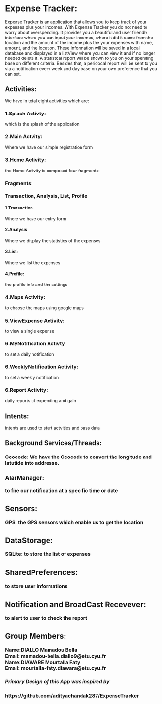 <h1>Expense Tracker:</h1>
Expense Tracker is an application that allows you to keep track of your expenses plus your incomes. With Expense Tracker you do not need to worry about overspending. It provides you a beautiful and user friendly interface where you can input your incomes, where it did it came from the location and the amount of the income plus the your expenses with name, amount, and the location. These information will be saved in a local database and displayed in a listView where you can view it and if no longer needed delete it. A statistcal report will be shown to you on your spending base on different criteria. Besides that, a peridocal report will be sent to you via a notification every week and day base on your own preference that you can set. 

<h2>Activities:</h2>
   We have in total eight activities which are:  
    <h3>1.Splash Activty:</h3>   
      which is the splash of the application  
    <h3>2.Main Actvity:</h3>   
       Where we have our simple registration form  
    <h3>3.Home Activity:</h3>  
       the Home Activity is composed four fragments:   
    <h3>Fragments:<h3> 
        Transaction, Analysis, List, Profile  
        <h4>1.Transaction</h4>  
            Where we have our entry form  
        <h4>2.Analysis</h4>   
            Where we display the statistics of the expenses  
        <h4>3.List:</h4>  
            Where we list the expenses  
        <h4>4.Profile:</h4>  
            the profile info and the settings  
    <h3>4.Maps Activity:</h3> 
    to choose the maps using google maps  
    <h3>5.ViewExpense Activity:</h3>  
        to view a single expense  
    <h3>6.MyNotification Activty</h3> 
        to set a daily notification  
    <h3>6.WeeklyNotification Activity:</h3> 
        to set a weekly notification  
    <h3>6.Report Activity:</h3> 
        daily reports of expending and gain
<h2>Intents:</h2> 
   intents are used to start actvities and pass data  
<h2>Background Services/Threads:</h2> 
    <h3>Geocode:<h/3> We have the Geocode to convert the longitude and latutide into addresse.  
    <h3>AlarManager:</h3> to fire our notification at a specific time or date  
<h2>Sensors:</h2>  
   GPS: the GPS sensors which enable us to get the location  
<h2>DataStorage:</h2>  
   SQLite: to store the list of expenses  
<h2>SharedPreferences:</h2>  
    to store user informations  
<h2>Notification and BroadCast Recevever:</h2>  
  to alert to user to check the report  
 
<h2>Group Members: </h2> 
  Name:DIALLO Mamadou Bella  </br>
  Email: mamadou-bella.diallo9@etu.cyu.fr  </br>
  Name:DIAWARE Mourtalla Faty  </br>
  Email: mourtalla-faty.diawara@etu.cyu.fr 
<h5>Primary Design of this App was inspired by</h5>
https://github.com/adityachandak287/ExpenseTracker

